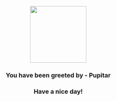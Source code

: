 <p align="center">
            <img src="https://raw.githubusercontent.com/PokeAPI/sprites/master/sprites/pokemon/247.png" width="150" height="150">
          </p>
          <h3 align="center">You have been greeted by - <b>Pupitar</b></h3>
          <h3 align="center">Have a nice day!</h3>
        